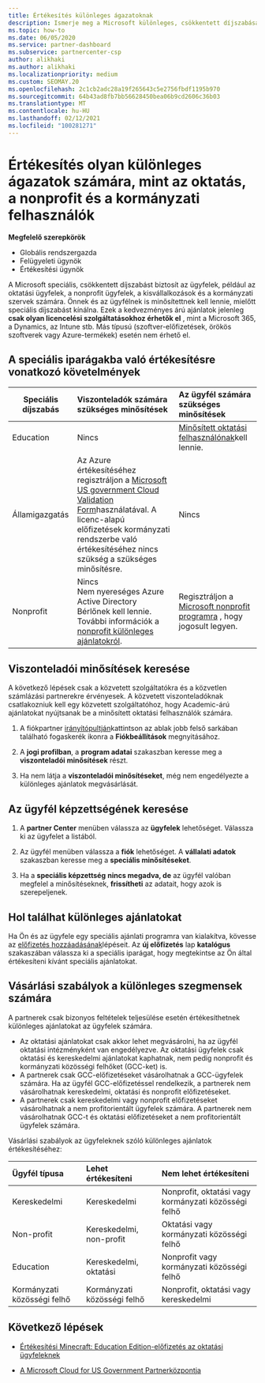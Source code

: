 ```yaml
---
title: Értékesítés különleges ágazatoknak
description: Ismerje meg a Microsoft különleges, csökkentett díjszabását bizonyos vevőcsoportok esetében, beleértve az oktatási ügyfeleket, a nonprofit ügyfeleket és a kormányzati felhasználókat.
ms.topic: how-to
ms.date: 06/05/2020
ms.service: partner-dashboard
ms.subservice: partnercenter-csp
author: alikhaki
ms.author: alikhaki
ms.localizationpriority: medium
ms.custom: SEOMAY.20
ms.openlocfilehash: 2c1cb2adc28a19f265643c5e2756fbdf1195b970
ms.sourcegitcommit: 64b43ad8fb7bb56628450bea06b9cd2606c36b03
ms.translationtype: MT
ms.contentlocale: hu-HU
ms.lasthandoff: 02/12/2021
ms.locfileid: "100281271"
---
```

# <a name="sell-to-specialized-industries-like-education-non-profit-and-government-users"></a>Értékesítés olyan különleges ágazatok számára, mint az oktatás, a nonprofit és a kormányzati felhasználók

**Megfelelő szerepkörök**

- Globális rendszergazda
- Felügyeleti ügynök
- Értékesítési ügynök

A Microsoft speciális, csökkentett díjszabást biztosít az ügyfelek, például az oktatási ügyfelek, a nonprofit ügyfelek, a kisvállalkozások és a kormányzati szervek számára. Önnek és az ügyfélnek is minősítettnek kell lennie, mielőtt speciális díjszabást kínálna. Ezek a kedvezményes árú ajánlatok jelenleg **csak olyan licencelési szolgáltatásokhoz érhetők el** , mint a Microsoft 365, a Dynamics, az Intune stb. Más típusú (szoftver-előfizetések, örökös szoftverek vagy Azure-termékek) esetén nem érhető el.

## <a name="requirements-to-sell-to-specialized-industries"></a>A speciális iparágakba való értékesítésre vonatkozó követelmények

|**Speciális díjszabás**   |**Viszonteladók számára szükséges minősítések**   |**Az ügyfél számára szükséges minősítések**   |
|----------------------------|:---------------------------------|:------------------------------------------|
|Education   |Nincs   | [Minősített oktatási felhasználónak](https://www.microsoftvolumelicensing.com/DocumentSearch.aspx?Mode=3&DocumentTypeId=7)kell lennie.   |
|Államigazgatás   |Az Azure értékesítéséhez regisztráljon a [Microsoft US government Cloud Validation Form](https://azuregov.microsoft.com/csp)használatával. A licenc-alapú előfizetések kormányzati rendszerbe való értékesítéséhez nincs szükség a szükséges minősítésre.|   Nincs|
|Nonprofit  |Nincs<br/> Nem nyereséges Azure Active Directory Bérlőnek kell lennie.<br/> További információk a [nonprofit különleges ajánlatokról](https://assetsprod.microsoft.com/mpn/nonprofit-skus-in-csp-faq.pdf).   |Regisztráljon a [Microsoft nonprofit programra](https://nonprofit.microsoft.com/#/register) , hogy jogosult legyen.   |

## <a name="check-your-reseller-qualifications"></a>Viszonteladói minősítések keresése

A következő lépések csak a közvetett szolgáltatókra és a közvetlen számlázási partnerekre érvényesek. A közvetett viszonteladóknak csatlakozniuk kell egy közvetett szolgáltatóhoz, hogy Academic-árú ajánlatokat nyújtsanak be a minősített oktatási felhasználók számára.

1. A fiókpartner [irányítópultján](https://partner.microsoft.com/dashboard)kattintson az ablak jobb felső sarkában található fogaskerék ikonra a **Fiókbeállítások** megnyitásához.

2. A **jogi profilban**, a **program adatai** szakaszban keresse meg a **viszonteladói minősítések** részt.

3. Ha nem látja a **viszonteladói minősítéseket**, még nem engedélyezte a különleges ajánlatok megvásárlását.

## <a name="check-the-customer-qualifications"></a>Az ügyfél képzettségének keresése

1. A **partner Center** menüben válassza az **ügyfelek** lehetőséget. Válassza ki az ügyfelet a listából.

2. Az ügyfél menüben válassza a **fiók** lehetőséget. A **vállalati adatok** szakaszban keresse meg a **speciális minősítéseket**.

3. Ha a **speciális képzettség** **nincs megadva, de** az ügyfél valóban megfelel a minősítéseknek, **frissítheti** az adatait, hogy azok is szerepeljenek.

## <a name="where-to-find-special-offers"></a>Hol találhat különleges ajánlatokat

Ha Ön és az ügyfele egy speciális ajánlati programra van kialakítva, kövesse az [előfizetés hozzáadásának](create-a-new-subscription.md)lépéseit. Az **új előfizetés** lap **katalógus** szakaszában válassza ki a speciális iparágat, hogy megtekintse az Ön által értékesíteni kívánt speciális ajánlatokat.

## <a name="purchase-rules-for-special-segments"></a>Vásárlási szabályok a különleges szegmensek számára

A partnerek csak bizonyos feltételek teljesülése esetén értékesíthetnek különleges ajánlatokat az ügyfelek számára. 

- Az oktatási ajánlatokat csak akkor lehet megvásárolni, ha az ügyfél oktatási intézményként van engedélyezve. Az oktatási ügyfelek csak oktatási és kereskedelmi ajánlatokat kaphatnak, nem pedig nonprofit és kormányzati közösségi felhőket (GCC-ket) is.
- A partnerek csak GCC-előfizetéseket vásárolhatnak a GCC-ügyfelek számára. Ha az ügyfél GCC-előfizetéssel rendelkezik, a partnerek nem vásárolhatnak kereskedelmi, oktatási és nonprofit előfizetéseket. 
- A partnerek csak kereskedelmi vagy nonprofit előfizetéseket vásárolhatnak a nem profitorientált ügyfelek számára. A partnerek nem vásárolhatnak GCC-t és oktatási előfizetéseket a nem profitorientált ügyfelek számára.

Vásárlási szabályok az ügyfeleknek szóló különleges ajánlatok értékesítéséhez:

|**Ügyfél típusa**   |**Lehet értékesíteni**   |**Nem lehet értékesíteni**   |
|:----------------------------|:---------------------------------|:------------------------------------------|
| Kereskedelmi |Kereskedelmi | Nonprofit, oktatási vagy kormányzati közösségi felhő |
| Non-profit |Kereskedelmi, non-profit | Oktatási vagy kormányzati közösségi felhő |
| Education |Kereskedelmi, oktatási | Nonprofit vagy kormányzati közösségi felhő |
| Kormányzati közösségi felhő |Kormányzati közösségi felhő | Nonprofit, oktatási vagy kereskedelmi |

## <a name="next-steps"></a>Következő lépések

- [Értékesítési Minecraft: Education Edition-előfizetés az oktatási ügyfeleknek](minecraft-subscriptions.md)

- [A Microsoft Cloud for US Government Partnerközpontja](partner-center-for-microsoft-us-govt-cloud.md)
